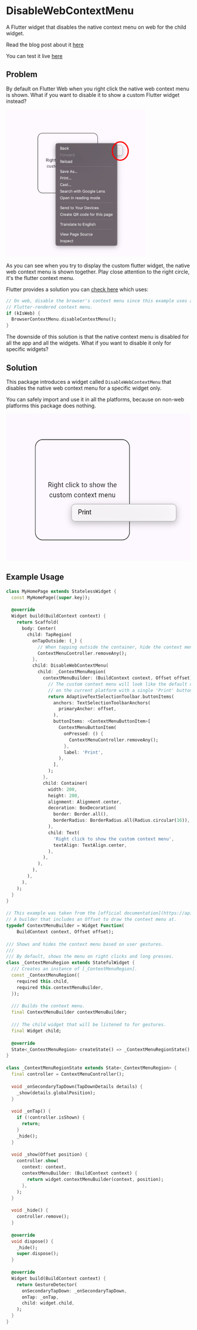 # DisableWebContextMenu

A Flutter widget that disables the native context menu on web for the child widget.

Read the blog post about it [here](https://mariuti.com/posts/flutter-web-disable-browser-context-menu-for-specific-widget/)

You can test it live [here](https://987d6bac.disable-web-context-menu.pages.dev/)

## Problem

By default on Flutter Web when you right click the native web context menu is shown.
What if you want to disable it to show a custom Flutter widget instead?

<img src="https://raw.githubusercontent.com/nank1ro/disable_web_context_menu/main/assets/problem.png" height="400">

As you can see when you try to display the custom flutter widget, the native web context menu is shown together. Play close attention to the right circle, it's the flutter context menu.

Flutter provides a solution you can [check here](https://api.flutter.dev/flutter/widgets/ContextMenuController-class.html) which uses:
```dart
// On web, disable the browser's context menu since this example uses a custom
// Flutter-rendered context menu.
if (kIsWeb) {
  BrowserContextMenu.disableContextMenu();
}
```

The downside of this solution is that the native context menu is disabled for all the app and all the widgets.
What if you want to disable it only for specific widgets?

## Solution

This package introduces a widget called `DisableWebContextMenu` that disables the native web context menu for a specific widget only.

You can safely import and use it in all the platforms, because on non-web platforms this package does nothing.

<img src="https://raw.githubusercontent.com/nank1ro/disable_web_context_menu/main/assets/solution.png" height="400">

## Example Usage

```dart
class MyHomePage extends StatelessWidget {
  const MyHomePage({super.key});

  @override
  Widget build(BuildContext context) {
    return Scaffold(
      body: Center(
        child: TapRegion(
          onTapOutside: (_) {
            // When tapping outside the container, hide the context menu.
            ContextMenuController.removeAny();
          },
          child: DisableWebContextMenu(
            child: _ContextMenuRegion(
              contextMenuBuilder: (BuildContext context, Offset offset) {
                // The custom context menu will look like the default context menu
                // on the current platform with a single 'Print' button.
                return AdaptiveTextSelectionToolbar.buttonItems(
                  anchors: TextSelectionToolbarAnchors(
                    primaryAnchor: offset,
                  ),
                  buttonItems: <ContextMenuButtonItem>[
                    ContextMenuButtonItem(
                      onPressed: () {
                        ContextMenuController.removeAny();
                      },
                      label: 'Print',
                    ),
                  ],
                );
              },
              child: Container(
                width: 200,
                height: 200,
                alignment: Alignment.center,
                decoration: BoxDecoration(
                  border: Border.all(),
                  borderRadius: BorderRadius.all(Radius.circular(16)),
                ),
                child: Text(
                  'Right click to show the custom context menu',
                  textAlign: TextAlign.center,
                ),
              ),
            ),
          ),
        ),
      ),
    );
  }
}

// This example was taken from the [official documentation](https://api.flutter.dev/flutter/widgets/ContextMenuController-class.html)
// A builder that includes an Offset to draw the context menu at.
typedef ContextMenuBuilder = Widget Function(
    BuildContext context, Offset offset);

/// Shows and hides the context menu based on user gestures.
///
/// By default, shows the menu on right clicks and long presses.
class _ContextMenuRegion extends StatefulWidget {
  /// Creates an instance of [_ContextMenuRegion].
  const _ContextMenuRegion({
    required this.child,
    required this.contextMenuBuilder,
  });

  /// Builds the context menu.
  final ContextMenuBuilder contextMenuBuilder;

  /// The child widget that will be listened to for gestures.
  final Widget child;

  @override
  State<_ContextMenuRegion> createState() => _ContextMenuRegionState();
}

class _ContextMenuRegionState extends State<_ContextMenuRegion> {
  final controller = ContextMenuController();

  void _onSecondaryTapDown(TapDownDetails details) {
    _show(details.globalPosition);
  }

  void _onTap() {
    if (!controller.isShown) {
      return;
    }
    _hide();
  }

  void _show(Offset position) {
    controller.show(
      context: context,
      contextMenuBuilder: (BuildContext context) {
        return widget.contextMenuBuilder(context, position);
      },
    );
  }

  void _hide() {
    controller.remove();
  }

  @override
  void dispose() {
    _hide();
    super.dispose();
  }

  @override
  Widget build(BuildContext context) {
    return GestureDetector(
      onSecondaryTapDown: _onSecondaryTapDown,
      onTap: _onTap,
      child: widget.child,
    );
  }
}
```
